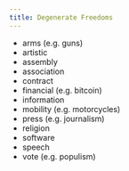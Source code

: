 ```yaml
---
title: Degenerate Freedoms
---
```


- arms (e.g. guns)
- artistic
- assembly
- association
- contract
- financial (e.g. bitcoin)
- information
- mobility (e.g. motorcycles)
- press (e.g. journalism)
- religion
- software
- speech
- vote (e.g. populism)
